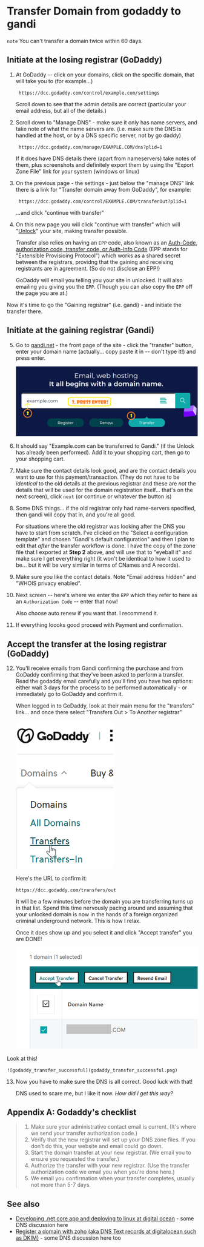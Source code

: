 ﻿# Transfer Domain from godaddy to gandi

`note` You can't transfer a domain twice within 60 days.

## Initiate at the losing registrar (GoDaddy)

1. At GoDaddy -- click on your domains, click on the specific domain, that will take you to (for example...)

		https://dcc.godaddy.com/control/example.com/settings

	Scroll down to see that the admin details are correct (particular your email address, but all of the details.)

2. Scroll down to "Manage DNS" - make sure it only has name servers, and take note of what the name servers are. (i.e. make sure the DNS is handled at the host, or by a DNS specific server, not by go daddy)

		https://dcc.godaddy.com/manage/EXAMPLE.COM/dns?plid=1

	If it does have DNS details there (apart from nameservers) take notes of them, plus screenshots and definitely export them by using the "Export Zone File" link for your system (windows or linux)

3. On the previous page - the settings - just below the "manage DNS" link there is a link for "Transfer domain away from GoDaddy", for example:

		https://dcc.godaddy.com/control/EXAMPLE.COM/transferOut?plid=1

	...and click "continue with transfer"

4. On this new page you will click "continue with transfer" which will "[Unlock](https://en.wikipedia.org/wiki/Registrar-Lock)" your site, making transfer possible.

	Transfer also relies on having an `EPP` code, also known as an [Auth-Code, authorization code, transfer code, or Auth-Info Code](https://en.wikipedia.org/wiki/Auth-Code) (EPP stands for "Extensible Provisioing Protocol") which works as a shared secret between the registrars, providng that the gaining and receiving registrants are in agreement. (So do not disclose an EPP!)

	GoDaddy will email you telling you your site in unlocked. It will also emailing you giving you the `EPP`. (Though you can also copy the `EPP` off the page you are at.)

Now it's time to go the "Gaining registrar" (i.e. gandi) - and initiate the transfer there.

## Initiate at the gaining registrar (Gandi)

5. Go to [gandi.net](https://gandi.net) - the front page of the site - click the "transfer" button, enter your domain name (actually... copy paste it in -- don't type it!) and press enter.

	![Gandi transfer](gandi_transfer_1.png)

6. It should say "Example.com can be transferred to Gandi." (if the Unlock has already been performed). Add it to your shopping cart, then go to your shopping cart.

7. Make sure the contact details look good, and are the contact details you want to use for this payment/transaction. (They do not have to be *identical* to the old details at the previous registrar and these are *not* the details that will be used for the domain registration itself... that's on the next screen), click `next` (or continue or whatever the button is)

8. Some DNS things... if the old registrar only had name-servers specified, then gandi will copy that in, and you're all good.

	For situations where the old registrar was looking after the DNS you have to start from scratch. I've clicked on the "Select a configuration template" and chosen "Gandi's default configuration" and then I plan to edit that *after* the transfer workflow is done. I have the copy of the zone file that I exported at **Step 2** above, and will use that to "eyeball it" and make sure I get everything right (it won't be identical to how it used to be... but it will be very similar in terms of CNames and A records).

9. Make sure you like the contact details. Note "Email address hidden" and "WHOIS privacy enabled".

10. Next screen -- here's where we enter the `EPP` which they refer to here as an `Authorization Code` -- enter that now!

	Also choose auto renew if you want that. I recommend it.

11. If everything loooks good proceed with Payment and confirmation.

## Accept the transfer at the losing registrar (GoDaddy)

12. You'll receive emails from Gandi confirming the purchase and from GoDaddy confirming that they've been asked to perform a transfer. Read the godaddy email carefully and you'll find you have two options: either wait 3 days for the process to be performed automatically - or immediately go to GoDaddy and confirm it.

	When logged in to GoDaddy, look at their main menu for the "transfers" link... and once there select "Transfers Out > To Another registrar"

	![Go Daddy menu Transfers](godaddy_menu_transfers.png)

	Here's the URL to confirm it:

		https://dcc.godaddy.com/transfers/out

	It will be a few minutes before the domain you are transferring turns up in that list. Spend this time nervously pacing around and assuming that your unlocked domain is now in the hands of a foreign organized criminal underground network. This is how I relax.

	Once it does show up and you select it and click "Accept transfer" you are DONE!

	![godaddy accept transfer](godaddy_accept_transfer.png)

Look at this!

	![godaddy_transfer_successful](godaddy_transfer_successful.png)

13. Now you have to make sure the DNS is all correct. Good luck with that!

	DNS used to scare me, but I like it now. *How did I get this way?*

## Appendix A: Godaddy's checklist

> 1. Make sure your administrative contact email is current. (It's where we send your transfer authorization code.)
> 2. Verify that the new registrar will set up your DNS zone files. If you don't do this, your website and email could go down.
> 3. Start the domain transfer at your new registrar. (We email you to ensure you requested the transfer.)
> 4. Authorize the transfer with your new registrar. (Use the transfer authorization code we email you when you're done here.)
> 5. We email you confirmation when your transfer completes, usually not more than 5-7 days.

## See also

- [Developing .net core app and deploying to linux at digital ocean](../linux/digital_ocean.md) - some DNS discussion here
- [Register a domain with zoho (aka DNS Text records at digitalocean such as DKIM)](../zoho/domain.md) - some DNS discussion here too